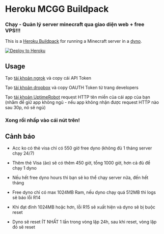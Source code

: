# Heroku MCGG Buildpack
### Chạy - Quản lý server minecraft qua giao diện web + free VPS!!!

This is a [Heroku Buildpack](https://devcenter.heroku.com/articles/buildpacks)
for running a Minecraft server in a [dyno](https://devcenter.heroku.com/articles/dynos).

[![Deploy to Heroku](https://www.herokucdn.com/deploy/button.png)](https://heroku.com/deploy)

## Usage

Tạo [tài khoản ngrok](https://ngrok.com/) và copy cái API Token

Tạo [tài khoản dropbox](https://dropbox.com/) và copy OAUTH Token từ trang developers

Tạo [tài khoản UptimeRobot](https://uptimerobot.com/) request HTTP tên miền của cái app của bạn (nhằm để giữ app không ngủ - nếu app không nhận được request HTTP nào sau 30p, nó sẽ ngủ)

### Xong rồi nhấp vào cái nút trên!

## Cảnh báo
- Acc ko có thẻ visa chỉ có 550 giờ free dyno (không đủ 1 tháng server chạy 24/7)

- Thêm thẻ Visa (ảo) sẽ có thêm 450 giờ, tổng 1000 giờ, hơn cả đủ để chạy 1 dyno

- Nếu hết free dyno hours thì bạn sẽ ko thể chạy server nữa, đến hết tháng

- Free dyno chỉ có max 1024MB Ram, nếu dyno chạy quá 512MB thì logs sẽ báo lỗi R14

- Khi đạt đỉnh 1024MB hoặc hơn, lỗi R15 sẽ xuất hiện và dyno sẽ bị buộc reset

- Dyno sẽ reset ÍT NHẤT 1 lần trong vòng lặp 24h, sau khi reset, vòng lặp đó sẽ reset


